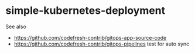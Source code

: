 # simple-kubernetes-deployment

See also 
* https://github.com/codefresh-contrib/gitops-app-source-code
* https://github.com/codefresh-contrib/gitops-pipelines
test for auto sync
